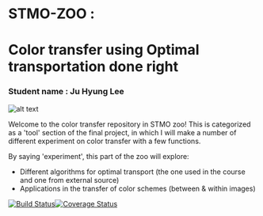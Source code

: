 # STMO-ZOO : 
# Color transfer using Optimal transportation done right

### Student name : Ju Hyung Lee

![alt text](https://github.com/juhlee/ColorTransfer.jl/fig/choosing-color-scheme-368x246.png?raw=true)

Welcome to the color transfer repository in STMO zoo! This is categorized as a 'tool' section of the final project, in which I will make a number of different experiment on color transfer with a few functions.

By saying 'experiment', this part of the zoo will explore:

- Different algorithms for optimal transport (the one used in the course and one from external source)
- Applications in the transfer of color schemes (between & within images)


[![Build Status](https://travis-ci.org/MichielStock/STMOZOO.svg?branch=master)](https://travis-ci.org/MichielStock/STMOZOO)[![Coverage Status](https://coveralls.io/repos/github/MichielStock/STMOZOO/badge.svg?branch=master)](https://coveralls.io/github/MichielStock/STMOZOO?branch=master)

